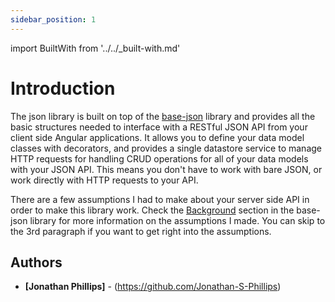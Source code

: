 ```yaml
---
sidebar_position: 1
---
```


import BuiltWith from '../../_built-with.md'

# Introduction

The json library is built on top of the [base-json](../base-json/intro.md) library
and provides all the basic structures needed to interface with a RESTful JSON
API from your client side Angular applications. It allows you to define your
data model classes with decorators, and provides a single datastore service to
manage HTTP requests for handling CRUD operations for all of your data models
with your JSON API. This means you don't have to work with bare JSON, or work
directly with HTTP requests to your API.

There are a few assumptions I had to make about your server side API in order
to make this library work. Check the [Background](../base-json/background.md)
section in the base-json library for more information on the assumptions I made.
You can skip to the 3rd paragraph if you want to get right into the assumptions.

<BuiltWith />

## Authors

* **[Jonathan Phillips]** - (https://github.com/Jonathan-S-Phillips)
